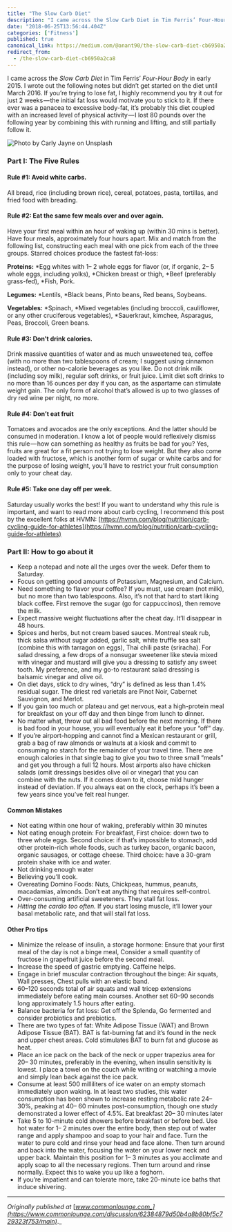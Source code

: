 ```yaml
---
title: "The Slow Carb Diet"
description: "I came across the Slow Carb Diet in Tim Ferris’ Four-Hour Body in early 2015. I wrote out the following notes but didn’t get started on the…"
date: "2018-06-25T13:56:44.404Z"
categories: ['Fitness']
published: true
canonical_link: https://medium.com/@anant90/the-slow-carb-diet-cb6950a2ca8
redirect_from:
  - /the-slow-carb-diet-cb6950a2ca8
---
```


I came across the _Slow Carb Diet_ in Tim Ferris’ _Four-Hour Body_ in early 2015. I wrote out the following notes but didn’t get started on the diet until March 2016. If you’re trying to lose fat, I highly recommend you try it out for just 2 weeks — the initial fat loss would motivate you to stick to it. If there ever was a panacea to excessive body-fat, it’s probably this diet coupled with an increased level of physical activity — I lost 80 pounds over the following year by combining this with running and lifting, and still partially follow it.

![Photo by [Carly Jayne](https://unsplash.com/photos/Lv174o7fn7Y) on [Unsplash](https://unsplash.com/search/photos/weight-loss)](/assets/blog/the-slow-carb-diet/asset-1.jpeg)

### Part I: The Five Rules

#### **Rule #1: Avoid white carbs.**

All bread, rice (including brown rice), cereal, potatoes, pasta, tortillas, and fried food with breading.

#### **Rule #2: Eat the same few meals over and over again.**

Have your first meal within an hour of waking up (within 30 mins is better). Have four meals, approximately four hours apart. Mix and match from the following list, constructing each meal with one pick from each of the three groups. Starred choices produce the fastest fat-loss:

**Proteins:** \*Egg whites with 1– 2 whole eggs for flavor (or, if organic, 2– 5 whole eggs, including yolks), \*Chicken breast or thigh, \*Beef (preferably grass-fed), \*Fish, Pork.

**Legumes:** \*Lentils, \*Black beans, Pinto beans, Red beans, Soybeans.

**Vegetables:** \*Spinach, \*Mixed vegetables (including broccoli, cauliflower, or any other cruciferous vegetables), \*Sauerkraut, kimchee, Asparagus, Peas, Broccoli, Green beans.

#### **Rule #3: Don’t drink calories.**

Drink massive quantities of water and as much unsweetened tea, coffee (with no more than two tablespoons of cream; I suggest using cinnamon instead), or other no-calorie beverages as you like. Do not drink milk (including soy milk), regular soft drinks, or fruit juice. Limit diet soft drinks to no more than 16 ounces per day if you can, as the aspartame can stimulate weight gain. The only form of alcohol that’s allowed is up to two glasses of dry red wine per night, no more.

#### **Rule #4: Don’t eat fruit**

Tomatoes and avocados are the only exceptions. And the latter should be consumed in moderation. I know a lot of people would reflexively dismiss this rule — how can something as healthy as fruits be bad for you? Yes, fruits are great for a fit person not trying to lose weight. But they also come loaded with fructose, which is another form of sugar or white carbs and for the purpose of losing weight, you’ll have to restrict your fruit consumption only to your cheat day.

#### **Rule #5:** Take one day off per week.

Saturday usually works the best! If you want to understand why this rule is important, and want to read more about carb cycling, I recommend this post by the excellent folks at HVMN: [https://hvmn.com/blog/nutrition/carb-cycling-guide-for-athletes](https://hvmn.com/blog/nutrition/carb-cycling-guide-for-athletes)

### Part II: How to go about it

-   Keep a notepad and note all the urges over the week. Defer them to Saturday.
-   Focus on getting good amounts of Potassium, Magnesium, and Calcium.
-   Need something to flavor your coffee? If you must, use cream (not milk), but no more than two tablespoons. Also, it’s not that hard to start liking black coffee. First remove the sugar (go for cappuccinos), then remove the milk.
-   Expect massive weight fluctuations after the cheat day. It’ll disappear in 48 hours.
-   Spices and herbs, but not cream based sauces. Montreal steak rub, thick salsa without sugar added, garlic salt, white truffle sea salt (combine this with tarragon on eggs), Thai chili paste (sriracha). For salad dressing, a few drops of a nonsugar sweetener like stevia mixed with vinegar and mustard will give you a dressing to satisfy any sweet tooth. My preference, and my go-to restaurant salad dressing is balsamic vinegar and olive oil.
-   On diet days, stick to dry wines, “dry” is defined as less than 1.4% residual sugar. The driest red varietals are Pinot Noir, Cabernet Sauvignon, and Merlot.
-   If you gain too much or plateau and get nervous, eat a high-protein meal for breakfast on your off day and then binge from lunch to dinner.
-   No matter what, throw out all bad food before the next morning. If there is bad food in your house, you will eventually eat it before your “off” day.
-   If you’re airport-hopping and cannot find a Mexican restaurant or grill, grab a bag of raw almonds or walnuts at a kiosk and commit to consuming no starch for the remainder of your travel time. There are enough calories in that single bag to give you two to three small “meals” and get you through a full 12 hours. Most airports also have chicken salads (omit dressings besides olive oil or vinegar) that you can combine with the nuts. If it comes down to it, choose mild hunger instead of deviation. If you always eat on the clock, perhaps it’s been a few years since you’ve felt real hunger.

#### Common Mistakes

-   Not eating within one hour of waking, preferably within 30 minutes
-   Not eating enough protein: For breakfast, First choice: down two to three whole eggs. Second choice: if that’s impossible to stomach, add other protein-rich whole foods, such as turkey bacon, organic bacon, organic sausages, or cottage cheese. Third choice: have a 30-gram protein shake with ice and water.
-   Not drinking enough water
-   Believing you’ll cook.
-   Overeating Domino Foods: Nuts, Chickpeas, hummus, peanuts, macadamias, almonds. Don’t eat anything that requires self-control.
-   Over-consuming artificial sweeteners. They stall fat loss.
-   _Hitting the cardio too often._ If you start losing muscle, it’ll lower your basal metabolic rate, and that will stall fat loss.

#### Other Pro tips

-   Minimize the release of insulin, a storage hormone: Ensure that your first meal of the day is not a binge meal, Consider a small quantity of fructose in grapefruit juice before the second meal.
-   Increase the speed of gastric emptying. Caffeine helps.
-   Engage in brief muscular contraction throughout the binge: Air squats, Wall presses, Chest pulls with an elastic band.
-   60–120 seconds total of air squats and wall tricep extensions immediately before eating main courses. Another set 60–90 seconds long approximately 1.5 hours after eating.
-   Balance bacteria for fat loss: Get off the Splenda, Go fermented and consider probiotics and prebiotics.
-   There are two types of fat: White Adipose Tissue (WAT) and Brown Adipose Tissue (BAT). BAT is fat-burning fat and it’s found in the neck and upper chest areas. Cold stimulates BAT to burn fat and glucose as heat.
-   Place an ice pack on the back of the neck or upper trapezius area for 20– 30 minutes, preferably in the evening, when insulin sensitivity is lowest. I place a towel on the couch while writing or watching a movie and simply lean back against the ice pack.
-   Consume at least 500 milliliters of ice water on an empty stomach immediately upon waking. In at least two studies, this water consumption has been shown to increase resting metabolic rate 24– 30%, peaking at 40– 60 minutes post-consumption, though one study demonstrated a lower effect of 4.5%. Eat breakfast 20– 30 minutes later
-   Take 5 to 10-minute cold showers before breakfast or before bed. Use hot water for 1– 2 minutes over the entire body, then step out of water range and apply shampoo and soap to your hair and face. Turn the water to pure cold and rinse your head and face alone. Then turn around and back into the water, focusing the water on your lower neck and upper back. Maintain this position for 1– 3 minutes as you acclimate and apply soap to all the necessary regions. Then turn around and rinse normally. Expect this to wake you up like a foghorn.
-   If you’re impatient and can tolerate more, take 20-minute ice baths that induce shivering.

---

_Originally published at_ [_www.commonlounge.com_](https://www.commonlounge.com/discussion/62384879d50b4a8b80bf5c729323f753/main)_._
